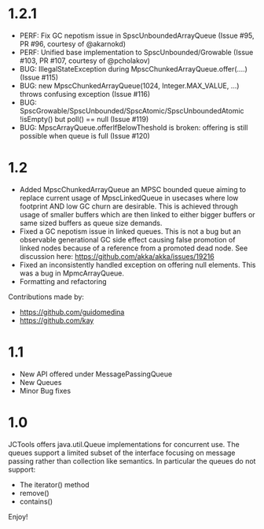 1.2.1
==========
- PERF: Fix GC nepotism issue in SpscUnboundedArrayQueue (Issue #95, PR #96, courtesy of @akarnokd)
- PERF: Unified base implementation to SpscUnbounded/Growable (Issue #103, PR #107, courtesy of @pcholakov)
- BUG: IllegalStateException during MpscChunkedArrayQueue.offer(....) (Issue #115)
- BUG: new MpscChunkedArrayQueue(1024, Integer.MAX_VALUE, ...) throws confusing exception (Issue #116)
- BUG: SpscGrowable/SpscUnbounded/SpscAtomic/SpscUnboundedAtomic !isEmpty() but poll() == null (Issue #119)
- BUG: MpscArrayQueue.offerIfBelowTheshold is broken: offering is still possible when queue is full (Issue #120)


1.2
==========
- Added MpscChunkedArrayQueue an MPSC bounded queue aiming to replace current usage of MpscLinkedQueue in usecases where low footprint AND low GC churn are desirable. This is achieved through usage of smaller buffers which are then linked to either bigger buffers or same sized buffers as queue size demands.
- Fixed a GC nepotism issue in linked queues. This is not a bug but an observable generational GC side effect causing false promotion of linked nodes because of a reference from a promoted dead node. See discussion here: https://github.com/akka/akka/issues/19216
- Fixed an inconsistently handled exception on offering null elements. This was a bug in MpmcArrayQueue.
- Formatting and refactoring

Contributions made by:
 - https://github.com/guidomedina
 - https://github.com/kay


1.1
==========
- New API offered under MessagePassingQueue
- New Queues
- Minor Bug fixes


1.0
==========
JCTools offers java.util.Queue implementations for concurrent use. The queues
support a limited subset of the interface focusing on message passing rather
than collection like semantics. In particular the queues do not support:
- The iterator() method
- remove()
- contains()

Enjoy!
